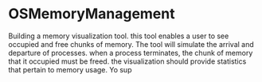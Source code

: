 # OSMemoryManagement
Building a memory visualization tool. this tool enables a user to see occupied and free chunks of memory. The tool will simulate the arrival and departure of processes. when a process terminates, the chunk of memory that it occupied must be freed. the visualization should provide statistics that pertain to memory usage. 
Yo sup